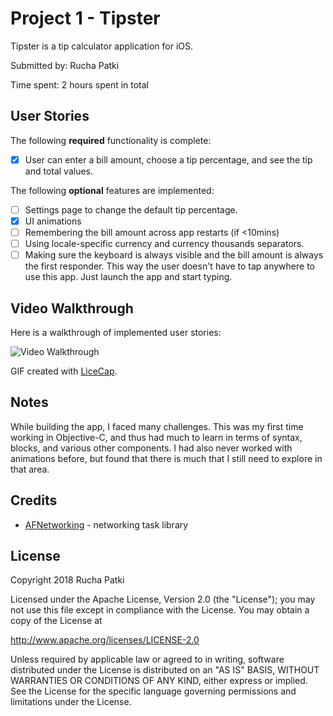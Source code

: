 # Project 1 - Tipster

Tipster is a tip calculator application for iOS.

Submitted by: Rucha Patki

Time spent: 2 hours spent in total

## User Stories

The following **required** functionality is complete:

* [x] User can enter a bill amount, choose a tip percentage, and see the tip and total values.

The following **optional** features are implemented:
* [ ] Settings page to change the default tip percentage.
* [x] UI animations
* [ ] Remembering the bill amount across app restarts (if <10mins)
* [ ] Using locale-specific currency and currency thousands separators.
* [ ] Making sure the keyboard is always visible and the bill amount is always the first responder. This way the user doesn't have to tap anywhere to use this app. Just launch the app and start typing.

## Video Walkthrough

Here is a walkthrough of implemented user stories:

<img src='https://i.imgur.com/FyTRe71.gif' title='Video Walkthrough' width='' alt='Video Walkthrough' />

GIF created with [LiceCap](http://www.cockos.com/licecap/).

## Notes

While building the app, I faced many challenges. This was my first time working in Objective-C, and thus had much to learn in terms of syntax, blocks, and various other components. I had also never worked with animations before, but found that there is much that I still need to explore in that area. 

## Credits

- [AFNetworking](https://github.com/AFNetworking/AFNetworking) - networking task library

## License

Copyright 2018 Rucha Patki

Licensed under the Apache License, Version 2.0 (the "License");
you may not use this file except in compliance with the License.
You may obtain a copy of the License at

http://www.apache.org/licenses/LICENSE-2.0

Unless required by applicable law or agreed to in writing, software
distributed under the License is distributed on an "AS IS" BASIS,
WITHOUT WARRANTIES OR CONDITIONS OF ANY KIND, either express or implied.
See the License for the specific language governing permissions and
limitations under the License.
